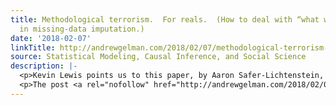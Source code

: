 ```yaml
---
title: Methodological terrorism.  For reals.  (How to deal with “what we don’t know”
  in missing-data imputation.)
date: '2018-02-07'
linkTitle: http://andrewgelman.com/2018/02/07/methodological-terrorism-reals-deal-dont-know-missing-data-imputation/
source: Statistical Modeling, Causal Inference, and Social Science
description: |-
  <p>Kevin Lewis points us to this paper, by Aaron Safer-Lichtenstein, Gary LaFree, Thomas Loughran, on the methodology of terrorism studies. This is about as close to actual &#8220;methodological terrorism&#8221; as we&#8217;re ever gonna see here. The linked article begins: Although the empirical and analytical study of terrorism has grown dramatically in the past decade and [&#8230;]</p>
  <p>The post <a rel="nofollow" href="http://andrewgelman.com/2018/02/07/methodological-terrorism-reals-deal-d
---
```

